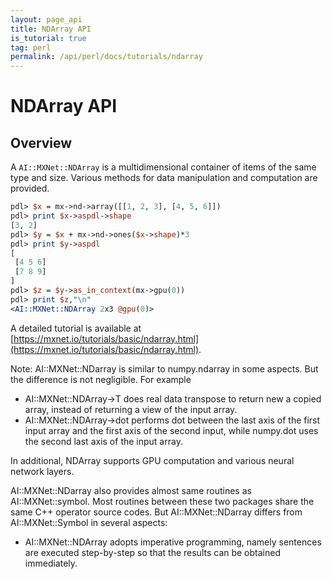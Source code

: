 ```yaml
---
layout: page_api
title: NDArray API
is_tutorial: true
tag: perl
permalink: /api/perl/docs/tutorials/ndarray
---
```

<!--- Licensed to the Apache Software Foundation (ASF) under one -->
<!--- or more contributor license agreements.  See the NOTICE file -->
<!--- distributed with this work for additional information -->
<!--- regarding copyright ownership.  The ASF licenses this file -->
<!--- to you under the Apache License, Version 2.0 (the -->
<!--- "License"); you may not use this file except in compliance -->
<!--- with the License.  You may obtain a copy of the License at -->

<!---   http://www.apache.org/licenses/LICENSE-2.0 -->

<!--- Unless required by applicable law or agreed to in writing, -->
<!--- software distributed under the License is distributed on an -->
<!--- "AS IS" BASIS, WITHOUT WARRANTIES OR CONDITIONS OF ANY -->
<!--- KIND, either express or implied.  See the License for the -->
<!--- specific language governing permissions and limitations -->
<!--- under the License. -->

# NDArray API

## Overview

A `AI::MXNet::NDArray` is a multidimensional container of items of the same type and
size. Various methods for data manipulation and computation are provided.

```perl
pdl> $x = mx->nd->array([[1, 2, 3], [4, 5, 6]])
pdl> print $x->aspdl->shape
[3, 2]
pdl> $y = $x + mx->nd->ones($x->shape)*3
pdl> print $y->aspdl
[
 [4 5 6]
 [7 8 9]
]
pdl> $z = $y->as_in_context(mx->gpu(0))
pdl> print $z,"\n"
<AI::MXNet::NDArray 2x3 @gpu(0)>
```

A detailed tutorial is available at
[https://mxnet.io/tutorials/basic/ndarray.html](https://mxnet.io/tutorials/basic/ndarray.html).

Note: AI::MXNet::NDarray is similar to numpy.ndarray in some aspects. But the difference is not negligible. For example

- AI::MXNet::NDArray->T does real data transpose to return new a copied array, instead
     of returning a view of the input array.
- AI::MXNet::NDArray->dot performs dot between the last axis of the first input array
     and the first axis of the second input, while numpy.dot uses the second
     last axis of the input array.

In additional, NDArray supports GPU computation and various neural
network layers.

AI::MXNet::NDarray also provides almost same routines as AI::MXNet::symbol. Most
routines between these two packages share the same C++ operator source
codes. But AI::MXNet::NDarray differs from AI::MXNet::Symbol in several aspects:

- AI::MXNet::NDArray adopts imperative programming, namely sentences are executed
     step-by-step so that the results can be obtained immediately.
